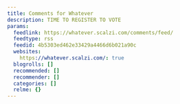 ```yaml
---
title: Comments for Whatever
description: TIME TO REGISTER TO VOTE
params:
  feedlink: https://whatever.scalzi.com/comments/feed/
  feedtype: rss
  feedid: 4b5303ed462e33429a4466d6b021a90c
  websites:
    https://whatever.scalzi.com/: true
  blogrolls: []
  recommended: []
  recommender: []
  categories: []
  relme: {}
---
```

